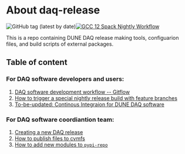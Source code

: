 # About daq-release

![GitHub tag (latest by date)](https://img.shields.io/github/v/tag/DUNE-DAQ/daq-release?label=latest%20tag)[![GCC 12 Spack Nightly Workflow](https://github.com/DUNE-DAQ/daq-release/actions/workflows/nightly-spack-gcc12.yml/badge.svg)](https://github.com/DUNE-DAQ/daq-release/actions/workflows/nightly-spack-gcc12.yml)

This is a repo containing DUNE DAQ release making tools, configuarion files, and build scripts of external packages. 

## Table of content

### For DAQ software developers and users:
1. [DAQ software development workflow -- Gitflow](development_workflow_gitflow.md)
2. [How to trigger a special nightly release build with feature branches](feature_branch_ci_build.md)
2. [To-be-updated: Continous Integraion for DUNE DAQ software](ci_github_action.md)

### For DAQ software coordiantion team:

1. [Creating a new DAQ release](create_release_spack.md)
2. [How to publish files to cvmfs](publish_to_cvmfs.md)
3. [How to add new modules to `pypi-repo`](add_modules_to_pypi_repo.md)

